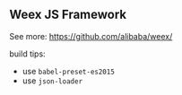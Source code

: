 ## Weex JS Framework

See more: https://github.com/alibaba/weex/

build tips:

* use `babel-preset-es2015`
* use `json-loader`
